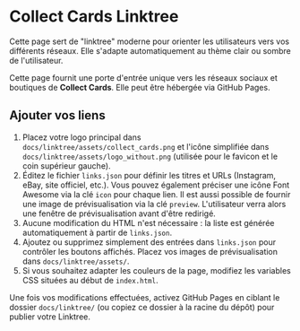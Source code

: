 # Collect Cards Linktree

Cette page sert de "linktree" moderne pour orienter les utilisateurs vers vos différents réseaux. Elle s'adapte automatiquement au thème clair ou sombre de l'utilisateur.

Cette page fournit une porte d'entrée unique vers les réseaux sociaux et boutiques de **Collect Cards**. Elle peut être hébergée via GitHub Pages.

## Ajouter vos liens

1. Placez votre logo principal dans `docs/linktree/assets/collect_cards.png` et l'icône simplifiée dans `docs/linktree/assets/logo_without.png` (utilisée pour le favicon et le coin supérieur gauche).
2. Éditez le fichier `links.json` pour définir les titres et URLs (Instagram, eBay, site officiel, etc.).
    Vous pouvez également préciser une icône Font Awesome via la clé `icon` pour chaque lien.
    Il est aussi possible de fournir une image de prévisualisation via la clé `preview`.
    L'utilisateur verra alors une fenêtre de prévisualisation avant d'être redirigé.
3. Aucune modification du HTML n'est nécessaire : la liste est générée automatiquement à partir de `links.json`.
4. Ajoutez ou supprimez simplement des entrées dans `links.json` pour contrôler les boutons affichés.
    Placez vos images de prévisualisation dans `docs/linktree/assets/`.
5. Si vous souhaitez adapter les couleurs de la page, modifiez les variables CSS situées au début de `index.html`.

Une fois vos modifications effectuées, activez GitHub Pages en ciblant le dossier `docs/linktree/` (ou copiez ce dossier à la racine du dépôt) pour publier votre Linktree.
